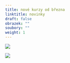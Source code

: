 ```yaml
---
title: nové kurzy od března
linktitle: novinky
draft: false
obrazek: ""
soubory: ""
weight: 1
---
```

![](/assets/media/ptacata_baner.jpg)

![](/assets/media/anglictina-72-24-in-1-.jpg)